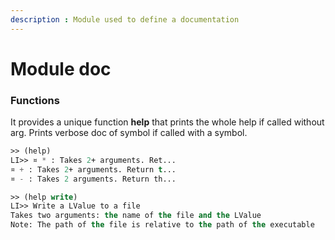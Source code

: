 ```yaml
---
description : Module used to define a documentation
---
```


# Module doc

### **Functions**
It provides a unique function **help** that prints the whole help if called without arg. Prints verbose doc of symbol if called with a symbol.

```lisp
>> (help)
LI>> ¤ * : Takes 2+ arguments. Ret...
¤ + : Takes 2+ arguments. Return t...
¤ - : Takes 2 arguments. Return th...

>> (help write)
LI>> Write a LValue to a file
Takes two arguments: the name of the file and the LValue
Note: The path of the file is relative to the path of the executable

```
